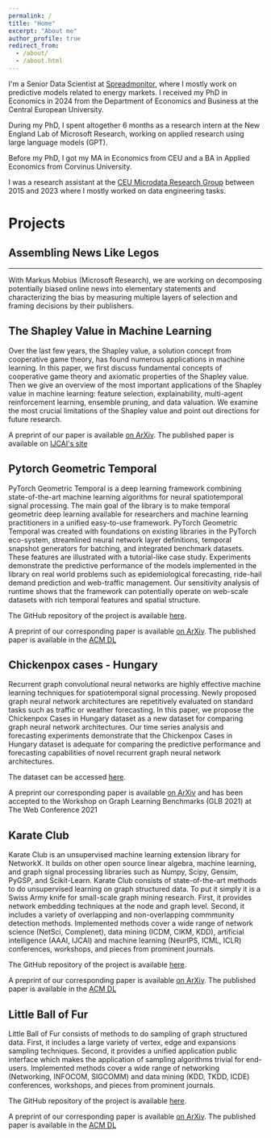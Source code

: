 ```yaml
---
permalink: /
title: "Home"
excerpt: "About me"
author_profile: true
redirect_from: 
  - /about/
  - /about.html
---
```


I'm a Senior Data Scientist at [Spreadmonitor](https://spreadmonitor.com/), where I mostly work on predictive models related to energy markets. I received my PhD in Economics in 2024 from the Department of Economics and Business at the Central European University.

During my PhD, I spent altogether 6 months as a research intern at the New England Lab of Microsoft Research, working on applied research using large language models (GPT).

Before my PhD, I got my MA in Economics from CEU and a BA in Applied Economics from Corvinus University.

I was a research assistant at the [CEU Microdata Research Group](http://microdata.io) between 2015 and 2023 where I mostly worked on data engineering tasks.

Projects
======

## Assembling News Like Legos
-----
With Markus Mobius (Microsoft Research), we are working on decomposing potentially biased online news into elementary statements and characterizing the bias by measuring multiple layers of selection and framing decisions by their publishers.


The Shapley Value in Machine Learning
-----
Over the last few years, the Shapley value, a solution concept from cooperative game theory, has found numerous applications in machine learning. In this paper, we first discuss fundamental concepts of cooperative game theory and axiomatic properties of the Shapley value. Then we give an overview of the most important applications of the Shapley value in machine learning: feature selection, explainability, multi-agent reinforcement learning, ensemble pruning, and data valuation. We examine the most crucial limitations of the Shapley value and point out directions for future research.

A preprint of our paper is available [on ArXiv](https://arxiv.org/abs/2202.05594). The published paper is available on [IJCAI's site](https://doi.org/10.24963/ijcai.2022/778)

Pytorch Geometric Temporal
-----
PyTorch Geometric Temporal is a deep learning framework combining state-of-the-art machine learning algorithms for neural spatiotemporal signal processing. The main goal of the library is to make temporal geometric deep learning available for researchers and machine learning practitioners in a unified easy-to-use framework. PyTorch Geometric Temporal was created with foundations on existing libraries in the PyTorch eco-system, streamlined neural network layer definitions, temporal snapshot generators for batching, and integrated benchmark datasets. These features are illustrated with a tutorial-like case study. Experiments demonstrate the predictive performance of the models implemented in the library on real world problems such as epidemiological forecasting, ride-hail demand prediction and web-traffic management. Our sensitivity analysis of runtime shows that the framework can potentially operate on web-scale datasets with rich temporal features and spatial structure.

The GitHub repository of the project is available [here](https://github.com/benedekrozemberczki/pytorch_geometric_temporal).

A preprint of our corresponding paper is available [on ArXiv](https://arxiv.org/abs/2104.07788). The published paper is available in the [ACM DL](https://dl.acm.org/doi/abs/10.1145/3459637.3482014)

Chickenpox cases - Hungary
-----
Recurrent graph convolutional neural networks are highly effective machine learning techniques for spatiotemporal signal processing. Newly proposed graph neural network architectures are repetitively evaluated on standard tasks such as traffic or weather forecasting. In this paper, we propose the Chickenpox Cases in Hungary dataset as a new dataset for comparing graph neural network architectures. Our time series analysis and forecasting experiments demonstrate that the Chickenpox Cases in Hungary dataset is adequate for comparing the predictive performance and forecasting capabilities of novel recurrent graph neural network architectures.

The dataset can be accessed [here](https://archive.ics.uci.edu/ml/datasets/Hungarian+Chickenpox+Cases).

A preprint our corresponding paper is available [on ArXiv](https://arxiv.org/abs/2102.08100) and has been accepted to the Workshop on Graph Learning Benchmarks (GLB 2021) at The Web Conference 2021

Karate Club
-----
Karate Club is an unsupervised machine learning extension library for NetworkX. It builds on other open source linear algebra, machine learning, and graph signal processing libraries such as Numpy, Scipy, Gensim, PyGSP, and Scikit-Learn. Karate Club consists of state-of-the-art methods to do unsupervised learning on graph structured data. To put it simply it is a Swiss Army knife for small-scale graph mining research. First, it provides network embedding techniques at the node and graph level. Second, it includes a variety of overlapping and non-overlapping commmunity detection methods. Implemented methods cover a wide range of network science (NetSci, Complenet), data mining (ICDM, CIKM, KDD), artificial intelligence (AAAI, IJCAI) and machine learning (NeurIPS, ICML, ICLR) conferences, workshops, and pieces from prominent journals.

The GitHub repository of the project is available [here](https://github.com/benedekrozemberczki/karateclub).

A preprint of our corresponding paper is available [on ArXiv](https://arxiv.org/abs/2003.04819). The published paper is available in the [ACM DL](https://dl.acm.org/doi/10.1145/3340531.3412757)

Little Ball of Fur
-----
Little Ball of Fur consists of methods to do sampling of graph structured data. First, it includes a large variety of vertex, edge and expansions sampling techniques. Second, it provides a unified application public interface which makes the application of sampling algorithms trivial for end-users. Implemented methods cover a wide range of networking (Networking, INFOCOM, SIGCOMM) and data mining (KDD, TKDD, ICDE) conferences, workshops, and pieces from prominent journals.

The GitHub repository of the project is available [here](https://github.com/benedekrozemberczki/littleballoffur).

A preprint of our corresponding paper is available [on ArXiv](https://arxiv.org/abs/2006.04311). The published paper is available in the [ACM DL](https://dl.acm.org/doi/abs/10.1145/3340531.3412758)
